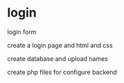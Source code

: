 # login
login form

create a login page and html and css

create database and upload names

create php files for configure backend
